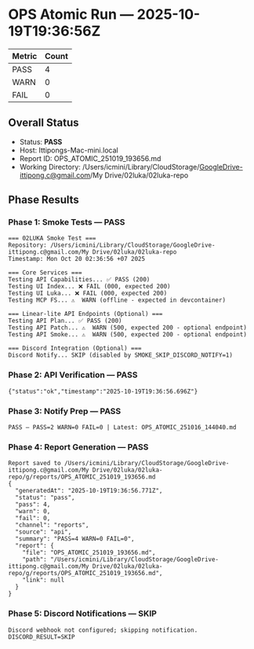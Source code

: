 # OPS Atomic Run — 2025-10-19T19:36:56Z

| Metric | Count |
| ------ | ----- |
| PASS | 4 |
| WARN | 0 |
| FAIL | 0 |

## Overall Status

- Status: **PASS**
- Host: Ittipongs-Mac-mini.local
- Report ID: OPS_ATOMIC_251019_193656.md
- Working Directory: /Users/icmini/Library/CloudStorage/GoogleDrive-ittipong.c@gmail.com/My Drive/02luka/02luka-repo

## Phase Results

### Phase 1: Smoke Tests — PASS

```
=== 02LUKA Smoke Test ===
Repository: /Users/icmini/Library/CloudStorage/GoogleDrive-ittipong.c@gmail.com/My Drive/02luka/02luka-repo
Timestamp: Mon Oct 20 02:36:56 +07 2025

=== Core Services ===
Testing API Capabilities... ✅ PASS (200)
Testing UI Index... ❌ FAIL (000, expected 200)
Testing UI Luka... ❌ FAIL (000, expected 200)
Testing MCP FS... ⚠️  WARN (offline - expected in devcontainer)

=== Linear-lite API Endpoints (Optional) ===
Testing API Plan... ✅ PASS (200)
Testing API Patch... ⚠️  WARN (500, expected 200 - optional endpoint)
Testing API Smoke... ⚠️  WARN (500, expected 200 - optional endpoint)

=== Discord Integration (Optional) ===
Discord Notify... SKIP (disabled by SMOKE_SKIP_DISCORD_NOTIFY=1)
```

### Phase 2: API Verification — PASS

```
{"status":"ok","timestamp":"2025-10-19T19:36:56.696Z"}
```

### Phase 3: Notify Prep — PASS

```
PASS — PASS=2 WARN=0 FAIL=0 | Latest: OPS_ATOMIC_251016_144040.md
```

### Phase 4: Report Generation — PASS

```
Report saved to /Users/icmini/Library/CloudStorage/GoogleDrive-ittipong.c@gmail.com/My Drive/02luka/02luka-repo/g/reports/OPS_ATOMIC_251019_193656.md
{
  "generatedAt": "2025-10-19T19:36:56.771Z",
  "status": "pass",
  "pass": 4,
  "warn": 0,
  "fail": 0,
  "channel": "reports",
  "source": "api",
  "summary": "PASS=4 WARN=0 FAIL=0",
  "report": {
    "file": "OPS_ATOMIC_251019_193656.md",
    "path": "/Users/icmini/Library/CloudStorage/GoogleDrive-ittipong.c@gmail.com/My Drive/02luka/02luka-repo/g/reports/OPS_ATOMIC_251019_193656.md",
    "link": null
  }
}
```

### Phase 5: Discord Notifications — SKIP

```
Discord webhook not configured; skipping notification.
DISCORD_RESULT=SKIP
```
